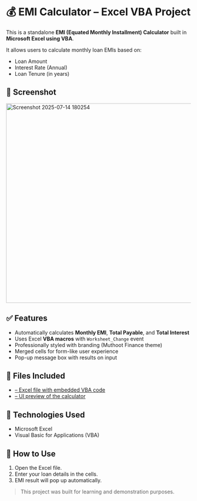 # 💰 EMI Calculator – Excel VBA Project

This is a standalone **EMI (Equated Monthly Installment) Calculator** built in **Microsoft Excel using VBA**.

It allows users to calculate monthly loan EMIs based on:
- Loan Amount
- Interest Rate (Annual)
- Loan Tenure (in years)

## 📸 Screenshot

<img width="1249" height="543" alt="Screenshot 2025-07-14 180254" src="https://github.com/user-attachments/assets/8af26fb1-e6dc-46e4-ac0c-af681bb8b062" />


## ✅ Features
- Automatically calculates **Monthly EMI**, **Total Payable**, and **Total Interest**
- Uses Excel **VBA macros** with `Worksheet_Change` event
- Professionally styled with branding (Muthoot Finance theme)
- Merged cells for form-like user experience
- Pop-up message box with results on input

## 📂 Files Included
- <a href="https://github.com/chandruseenivasan/Muthoot-finance-emi_calculator/blob/main/muthoot%20finance%20%20calculator.xlsm`"> – Excel file with embedded VBA code</a>
- <a href="https://github.com/chandruseenivasan/Muthoot-finance-emi_calculator/blob/main/muthoot%20calculator"> – UI preview of the calculator</a>

## 🔧 Technologies Used
- Microsoft Excel
- Visual Basic for Applications (VBA)

## 📌 How to Use
1. Open the Excel file.
2. Enter your loan details in the cells.
3. EMI result will pop up automatically.

> This project was built for learning and demonstration purposes.


